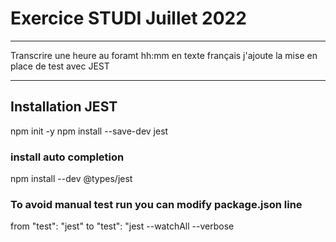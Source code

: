 # Exercice STUDI Juillet 2022
***
Transcrire une heure au foramt hh:mm en texte français
j'ajoute la mise en place de test avec JEST
***
## Installation JEST
npm init -y
npm install --save-dev jest
### install auto completion 
npm install --dev @types/jest 
### To avoid manual test run you can modify package.json line
 from "test": "jest" to "test": "jest --watchAll --verbose